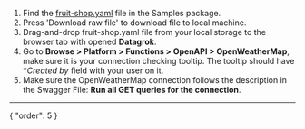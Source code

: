 1. Find the [fruit-shop.yaml](https://github.com/datagrok-ai/public/blob/master/packages/Samples/swaggers/fruit-shop.yaml) file in the Samples package. 
2. Press 'Download raw file' to download file to local machine.
3. Drag-and-drop fruit-shop.yaml file from your local storage to the browser tab with opened **Datagrok**.
4. Go to **Browse > Platform > Functions > OpenAPI > OpenWeatherMap**, make sure it is your connection checking tooltip. The tooltip should have **Created by* field with your user on it.
5. Make sure the OpenWeatherMap connection follows the description in the Swagger File: **Run all GET queries for the connection**.

---
{
"order": 5
}
  